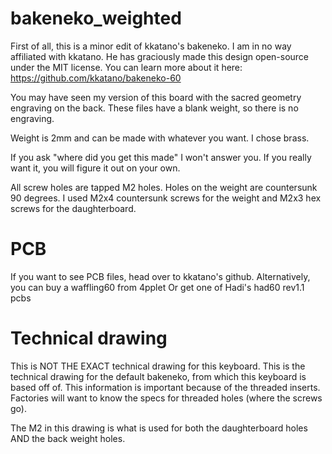 # bakeneko_weighted

First of all, this is a minor edit of kkatano's bakeneko. I am in no way affiliated with kkatano. He has graciously made this design open-source under the MIT license.
You can learn more about it here: https://github.com/kkatano/bakeneko-60


You may have seen my version of this board with the sacred geometry engraving on the back. These files have a blank weight, so there is no engraving.

Weight is 2mm and can be made with whatever you want. I chose brass.

If you ask "where did you get this made" I won't answer you. If you really want it, you will figure it out on your own.

All screw holes are tapped M2 holes.
Holes on the weight are countersunk 90 degrees.
I used M2x4 countersunk screws for the weight and M2x3 hex screws for the daughterboard.

# PCB

If you want to see PCB files, head over to kkatano's github.
Alternatively, you can buy a waffling60 from 4pplet
Or get one of Hadi's had60 rev1.1 pcbs

# Technical drawing

This is NOT THE EXACT technical drawing for this keyboard. This is the technical drawing for the default bakeneko, from which this keyboard is based off of.
This information is important because of the threaded inserts. Factories will want to know the specs for threaded holes (where the screws go).

The M2 in this drawing is what is used for both the daughterboard holes AND the back weight holes.
